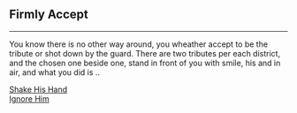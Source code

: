 ## Firmly Accept
---
You know there is no other way around, you wheather accept to be the tribute or shot down by the guard. There are two tributes per each district, and the chosen one beside one, stand in front of you with smile, his and in air, and what you did is ..

[Shake His Hand](accept-friend.md)  
[Ignore Him](deny-friend.md)  